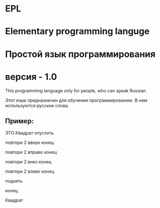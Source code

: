 # EPL
# Elementary programming languge
# Простой язык программирования
# версия - 1.0

This programming language only for people, who can speak Russian

Этот язык предназначен для обучения программированию.
В нем используются русские слова.

## Пример:

ЭТО Квадрат
  опустить
  
  повтори 2
    вверх
  конец
  
  повтори 2
    вправо
  конец
  
  повтори 2
    вниз
  конец
  
  повтори 2
    влево
  конец
  
  поднять
  
конец

Квадрат
